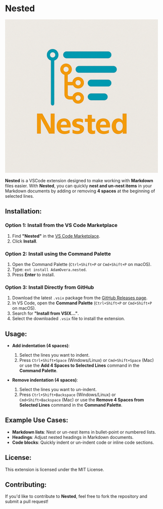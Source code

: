 # Nested

![Nested Logo](images/nested-logo.png)

**Nested** is a VSCode extension designed to make working with **Markdown** files easier. With **Nested**, you can quickly **nest and un-nest items** in your Markdown documents by adding or removing **4 spaces** at the beginning of selected lines.

## Installation:

### **Option 1: Install from the VS Code Marketplace**
1. Find **"Nested"** in the [VS Code Marketplace](https://marketplace.visualstudio.com/items?itemName=AdamOvera.nested).
2. Click **Install**.

### **Option 2: Install using the Command Palette**
1. Open the Command Palette (`Ctrl+Shift+P` or `Cmd+Shift+P` on macOS).
2. Type: `ext install AdamOvera.nested`.
3. Press **Enter** to install.

### **Option 3: Install Directly from GitHub**
1. Download the latest `.vsix` package from the [GitHub Releases page](https://github.com/adamovera/nested/releases).
2. In VS Code, open the **Command Palette** (`Ctrl+Shift+P` or `Cmd+Shift+P` on macOS).
3. Search for **"Install from VSIX..."**.
4. Select the downloaded `.vsix` file to install the extension.

## Usage:

- **Add indentation (4 spaces)**:
  1. Select the lines you want to indent.
  2. Press `Ctrl+Shift+Space` (Windows/Linux) or `Cmd+Shift+Space` (Mac) or use the **Add 4 Spaces to Selected Lines** command in the **Command Palette**.

- **Remove indentation (4 spaces)**:
  1. Select the lines you want to un-indent.
  2. Press `Ctrl+Shift+Backspace` (Windows/Linux) or `Cmd+Shift+Backspace` (Mac) or use the **Remove 4 Spaces from Selected Lines** command in the **Command Palette**.

## Example Use Cases:
- **Markdown lists**: Nest or un-nest items in bullet-point or numbered lists.
- **Headings**: Adjust nested headings in Markdown documents.
- **Code blocks**: Quickly indent or un-indent code or inline code sections.

## License:
This extension is licensed under the MIT License.

## Contributing:
If you'd like to contribute to **Nested**, feel free to fork the repository and submit a pull request!